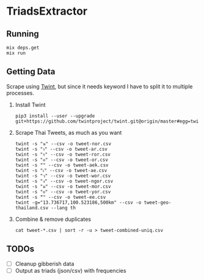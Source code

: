 # TriadsExtractor

## Running

```shell
mix deps.get
mix run
```

## Getting Data

Scrape using [Twint](https://github.com/twintproject/twint), but since it needs keyword I have to split it to multiple processes.

1. Install Twint

   ```shell
   pip3 install --user --upgrade git+https://github.com/twintproject/twint.git@origin/master#egg=twint
   ```

2. Scrape Thai Tweets, as much as you want

   ```shell
   twint -s "น" --csv -o tweet-nor.csv
   twint -s "า" --csv -o tweet-ar.csv
   twint -s "ร" --csv -o tweet-ror.csv
   twint -s "อ" --csv -o tweet-or.csv
   twint -s "่" --csv -o tweet-aek.csv
   twint -s "เ" --csv -o tweet-ae.csv
   twint -s "ว" --csv -o tweet-wor.csv
   twint -s "ง" --csv -o tweet-ngor.csv
   twint -s "ม" --csv -o tweet-mor.csv
   twint -s "ย" --csv -o tweet-yor.csv
   twint -s "ี" --csv -o tweet-ee.csv
   twint -g="13.736717,100.523186,500km" --csv -o tweet-geo-thailand.csv --lang th
   ```

3. Combine & remove duplicates

   ```shell
   cat tweet-*.csv | sort -r -u > tweet-combined-uniq.csv
   ```

## TODOs

- [ ] Cleanup gibberish data
- [ ] Output as triads (json/csv) with frequencies
